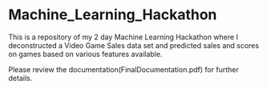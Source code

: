 # Machine_Learning_Hackathon
This is a repository of my 2 day Machine Learning Hackathon where I deconstructed a Video Game Sales data set and predicted sales and scores on games based on various features available.

Please review the documentation(FinalDocumentation.pdf) for further details.
